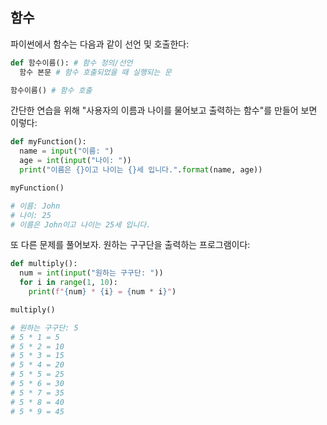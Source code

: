 ## 함수

파이썬에서 함수는 다음과 같이 선언 및 호출한다:

```py
def 함수이름(): # 함수 정의/선언
  함수 본문 # 함수 호출되었을 때 실행되는 문

함수이름() # 함수 호출
```

간단한 연습을 위해 "사용자의 이름과 나이를 물어보고 출력하는 함수"를 만들어 보면 이렇다:

```py
def myFunction():
  name = input("이름: ")
  age = int(input("나이: "))
  print("이름은 {}이고 나이는 {}세 입니다.".format(name, age))

myFunction()

# 이름: John
# 나이: 25
# 이름은 John이고 나이는 25세 입니다.
```

또 다른 문제를 풀어보자. 원하는 구구단을 출력하는 프로그램이다:

```py
def multiply():
  num = int(input("원하는 구구단: "))
  for i in range(1, 10):
    print(f"{num} * {i} = {num * i}")

multiply()

# 원하는 구구단: 5
# 5 * 1 = 5
# 5 * 2 = 10
# 5 * 3 = 15
# 5 * 4 = 20
# 5 * 5 = 25
# 5 * 6 = 30
# 5 * 7 = 35
# 5 * 8 = 40
# 5 * 9 = 45
```












